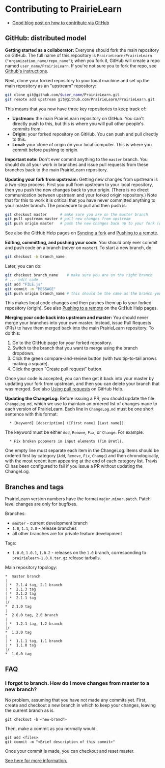 
# Contributing to PrairieLearn

* [Good blog post on how to contribute via GitHub](http://blog.davidecoppola.com/2016/11/howto-contribute-to-open-source-project-on-github/)

## GitHub: distributed model

**Getting started as a collaborator:** Everyone should fork the main repository on GitHub. The full name of this repository is `PrairieLearn/PrairieLearn` (`"organization_name/repo_name"`); when you fork it, GitHub will create a repo named `user_name/PrairieLearn`. If you're not sure you to fork the repo, see [Github's instructions](https://help.github.com/articles/fork-a-repo/).

Next, clone your forked repository to your local machine and set up the main repository as an "upstream" repository:

```sh
git clone git@github.com/$user_name/PrairieLearn.git
git remote add upstream git@github.com/PrairieLearn/PrairieLearn.git
```

This means that you now have three key repositories to keep track of:

* **Upstream:** the main PrairieLearn repository on GitHub. You can't directly push to this, but this is where you will pull other people's commits from.
* **Origin:** your forked repository on GitHub. You can push and pull directly to this.
* **Local:** your clone of origin on your local computer. This is where you commit before pushing to origin.

**Important note:** Don't ever commit anything to the `master` branch. You should do all your work in branches and issue pull requests from these branches back to the main PrairieLearn repository.

**Updating your fork from upstream:** Getting new changes from upstream is a two-step process. First you pull from upstream to your local repository, then you push the new changes back to your origin. (There is no direct communication between upstream and your forked origin repository.) Note that for this to work it is critical that you have never committed anything to your master branch. The procedure to pull and then push is:

```sh
git checkout master      # make sure you are on the master branch
git pull upstream master # pull new changes from upstream
git push origin master   # push the new changes back up to your fork (origin)
```

See also the GitHub Help pages on [Syncing a fork](https://help.github.com/articles/syncing-a-fork/) and [Pushing to a remote](https://help.github.com/articles/pushing-to-a-remote/).

**Editing, committing, and pushing your code:** You should only ever commit and push code on a branch (never on `master`). To start a new branch, do:

```sh
git checkout -b branch_name
```

Later, you can do:

```sh
git checkout branch_name    # make sure you are on the right branch
# ... edit code
git add "FILE.js"
git commit -m "MESSAGE"
git push origin branch_name # this should be the same as the branch you checked out
```

This makes local code changes and then pushes them up to your forked repository (origin). See also [Pushing to a remote](https://help.github.com/articles/pushing-to-a-remote/) on the GitHub Help pages.

**Merging your code back into upstream and master:** You should never merge your branches into your own master. Instead, issue Pull Requests (PRs) to have them merged back into the main PrairieLearn repository. To do this:

1. Go to the GitHub page for your forked repository.
1. Switch to the branch that you want to merge using the branch dropdown.
1. Click the green compare-and-review button (with two tip-to-tail arrows making a square).
1. Click the green "Create pull request" button.

Once your code is accepted, you can then get it back into your master by updating your fork from upstream, and then you can delete your branch that was merged. See also [Using pull requests](https://help.github.com/articles/using-pull-requests/) on GitHub Help.

**Updating the ChangeLog:** Before issuing a PR, you should update the file `ChangeLog.md`, which we use to maintain an ordered list of changes made to each version of PrairieLearn. Each line in `ChangeLog.md` must be one short sentence with this format:
```
  * [Keyword] [description] ([First name] [Last name]).
```
The keyword must be either `Add`, `Remove`, `Fix`, or `Change`. For example:
```
  * Fix broken popovers in input elements (Tim Bretl).
```
One empty line must separate each item in the ChangeLog. Items should be ordered first by category (`Add`, `Remove`, `Fix`, `Change`) and then chronologically, with the most recent item appearing at the end of each category list. Travis CI has been configured to fail if you issue a PR without updating the ChangeLog.


## Branches and tags

PrairieLearn version numbers have the format `major.minor.patch`. Patch-level changes are only for bugfixes.

Branches:

* `master` - current development branch
* `1.0`, `1.1`, `2.0` - release branches
* all other branches are for private feature development

Tags:

* `1.0.0`, `1.0.1`, `1.0.2` - releases on the `1.0` branch, corresponding to `prairielearn-1.0.X.tar.gz` release tarballs.

Main repository topology:

```text
*  master branch
|
| *  2.1.4 tag, 2.1 branch
| *  2.1.3 tag
| *  2.1.2 tag
| *  2.1.1 tag
|/
*  2.1.0 tag
|
*  2.0.0 tag, 2.0 branch
|
| *  1.2.1 tag, 1.2 branch
|/
*  1.2.0 tag
|
| *  1.1.1 tag, 1.1 branch
| *  1.1.0 tag
|/
*  1.0.0 tag
```

## FAQ

### I forgot to branch. How do I move changes from master to a new branch?

No problem, assuming that you have not made any commits yet.
First, create and checkout a new branch in which to keep your changes, leaving the current branch as is.
```
git checkout -b <new-branch>
```
Then, make a commit as you normally would:
```
git add <files>
git commit -m "<Brief description of this commit>"
```
Once your commit is made, you can checkout and reset master.

[See here for more information.](https://stackoverflow.com/questions/1394797/move-existing-uncommited-work-to-a-new-branch-in-git)
